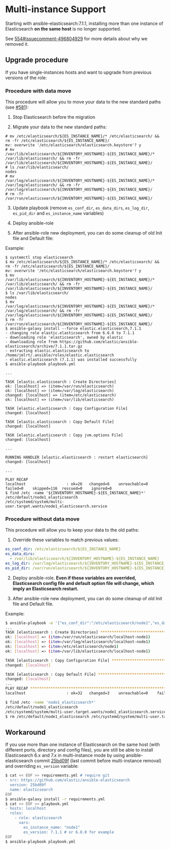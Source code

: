 # Multi-instance Support

Starting with ansible-elasticsearch:7.1.1, installing more than one instance of Elasticsearch **on the same host** is no longer supported.

See [554#issuecomment-496804929](https://github.com/elastic/ansible-elasticsearch/issues/554#issuecomment-496804929) for more details about why we removed it.

## Upgrade procedure

If you have single-instances hosts and want to upgrade from previous versions of the role:

### Procedure with data move

This procedure will allow you to move your data to the new standard paths (see [#581](https://github.com/elastic/ansible-elasticsearch/issues/581)):

1. Stop Elasticsearch before the migration

2. Migrate your data to the new standard paths:
```
# mv /etc/elasticsearch/${ES_INSTANCE_NAME}/* /etc/elasticsearch/ && rm -fr /etc/elasticsearch/${ES_INSTANCE_NAME}/
mv: overwrite '/etc/elasticsearch/elasticsearch.keystore'? y
# mv /var/lib/elasticsearch/${INVENTORY_HOSTNAME}-${ES_INSTANCE_NAME}/* /var/lib/elasticsearch/ && rm -fr /var/lib/elasticsearch/${INVENTORY_HOSTNAME}-${ES_INSTANCE_NAME}/
# ls /var/lib/elasticsearch/
nodes
# mv /var/log/elasticsearch/${INVENTORY_HOSTNAME}-${ES_INSTANCE_NAME}/* /var/log/elasticsearch/ && rm -fr /var/log/elasticsearch/${INVENTORY_HOSTNAME}-${ES_INSTANCE_NAME}/
# rm -fr /var/run/elasticsearch/${INVENTORY_HOSTNAME}-${ES_INSTANCE_NAME}/
```

3. Update playbook (remove `es_conf_dir`, `es_data_dirs`, `es_log_dir`, `es_pid_dir` and `es_instance_name` variables)

4. Deploy ansible-role

5. After ansible-role new deployment, you can do some cleanup of old Init file and Default file:

Example:
```
$ systemctl stop elasticsearch
$ mv /etc/elasticsearch/${ES_INSTANCE_NAME}/* /etc/elasticsearch/ && rm -fr /etc/elasticsearch/${ES_INSTANCE_NAME}/
mv: overwrite '/etc/elasticsearch/elasticsearch.keystore'? y
$ mv /var/lib/elasticsearch/${INVENTORY_HOSTNAME}-${ES_INSTANCE_NAME}/* /var/lib/elasticsearch/ && rm -fr /var/lib/elasticsearch/${INVENTORY_HOSTNAME}-${ES_INSTANCE_NAME}/
$ ls /var/lib/elasticsearch/
nodes
$ mv /var/log/elasticsearch/${INVENTORY_HOSTNAME}-${ES_INSTANCE_NAME}/* /var/log/elasticsearch/ && rm -fr /var/log/elasticsearch/${INVENTORY_HOSTNAME}-${ES_INSTANCE_NAME}/
$ rm -fr /var/run/elasticsearch/${INVENTORY_HOSTNAME}-${ES_INSTANCE_NAME}/
$ ansible-galaxy install --force elastic.elasticsearch,7.1.1
- changing role elastic.elasticsearch from 6.6.0 to 7.1.1
- downloading role 'elasticsearch', owned by elastic
- downloading role from https://github.com/elastic/ansible-elasticsearch/archive/7.1.1.tar.gz
- extracting elastic.elasticsearch to /home/jmlrt/.ansible/roles/elastic.elasticsearch
- elastic.elasticsearch (7.1.1) was installed successfully
$ ansible-playbook playbook.yml

...

TASK [elastic.elasticsearch : Create Directories]
ok: [localhost] => (item=/var/run/elasticsearch)
ok: [localhost] => (item=/var/log/elasticsearch)
changed: [localhost] => (item=/etc/elasticsearch)
ok: [localhost] => (item=/var/lib/elasticsearch)

TASK [elastic.elasticsearch : Copy Configuration File]
changed: [localhost]

TASK [elastic.elasticsearch : Copy Default File]
changed: [localhost]

TASK [elastic.elasticsearch : Copy jvm.options File]
changed: [localhost]

...

RUNNING HANDLER [elastic.elasticsearch : restart elasticsearch]
changed: [localhost]

...

PLAY RECAP
localhost                  : ok=26   changed=6    unreachable=0    failed=0    skipped=116  rescued=0    ignored=0
$ find /etc -name '${INVENTORY_HOSTNAME}-${ES_INSTANCE_NAME}*'
/etc/default/node1_elasticsearch
/etc/systemd/system/multi-user.target.wants/node1_elasticsearch.service
```

### Procedure without data move

This procedure will allow you to keep your data to the old paths:

1. Override these variables to match previous values:
```yaml
es_conf_dir: /etc/elasticsearch/${ES_INSTANCE_NAME}
es_data_dirs:
  - /var/lib/elasticsearch/${INVENTORY_HOSTNAME}-${ES_INSTANCE_NAME}
es_log_dir: /var/log/elasticsearch/${INVENTORY_HOSTNAME}-${ES_INSTANCE_NAME}
es_pid_dir: /var/run/elasticsearch/${INVENTORY_HOSTNAME}-${ES_INSTANCE_NAME}
```

2. Deploy ansible-role. **Even if these variables are overrided, Elasticsearch config file and default option file will change, which imply an Elasticsearch restart.**

3. After ansible-role new deployment, you can do some cleanup of old Init file and Default file.

Example:
```bash
$ ansible-playbook -e '{"es_conf_dir":"/etc/elasticsearch/node1","es_data_dirs":["/var/lib/elasticsearch/localhost-node1"],"es_log_dir":"/var/log/elasticsearch/localhost-node1","es_pid_dir":"/var/run/elasticsearch/localhost-node1"}' playbook.yml
...
TASK [elasticsearch : Create Directories] **********************************************************************************************************************************************************************************************************************
ok: [localhost] => (item=/var/run/elasticsearch/localhost-node1)
ok: [localhost] => (item=/var/log/elasticsearch/localhost-node1)
ok: [localhost] => (item=/etc/elasticsearch/node1)
ok: [localhost] => (item=/var/lib/elasticsearch/localhost-node1)

TASK [elasticsearch : Copy Configuration File] *****************************************************************************************************************************************************************************************************************
changed: [localhost]

TASK [elasticsearch : Copy Default File] ***********************************************************************************************************************************************************************************************************************
changed: [localhost]
...
PLAY RECAP *****************************************************************************************************************************************************************************************************************************************************
localhost                  : ok=32   changed=3    unreachable=0    failed=0

$ find /etc -name 'node1_elasticsearch*'
/etc/default/node1_elasticsearch
/etc/systemd/system/multi-user.target.wants/node1_elasticsearch.service
$ rm /etc/default/node1_elasticsearch /etc/systemd/system/multi-user.target.wants/node1_elasticsearch.service
```

## Workaround

If you use more than one instance of Elasticsearch on the same host (with different ports, directory and config files), you are still be able to install Elasticsearch 6.x and 7.x in multi-instance mode by using ansible-elasticsearch commit [25bd09f](https://github.com/elastic/ansible-elasticsearch/commit/25bd09f6835b476b6a078676a7d614489a6739c5) (last commit before multi-instance removal) and overriding `es_version` variable:

```sh
$ cat << EOF >> requirements.yml # require git
- src: https://github.com/elastic/ansible-elasticsearch
  version: 25bd09f
  name: elasticsearch
EOF
$ ansible-galaxy install -r requirements.yml
$ cat << EOF >> playbook.yml
- hosts: localhost
  roles:
    - role: elasticsearch
      vars:
        es_instance_name: "node1"
        es_version: 7.1.1 # or 6.8.0 for example
EOF
$ ansible-playbook playbook.yml
```
